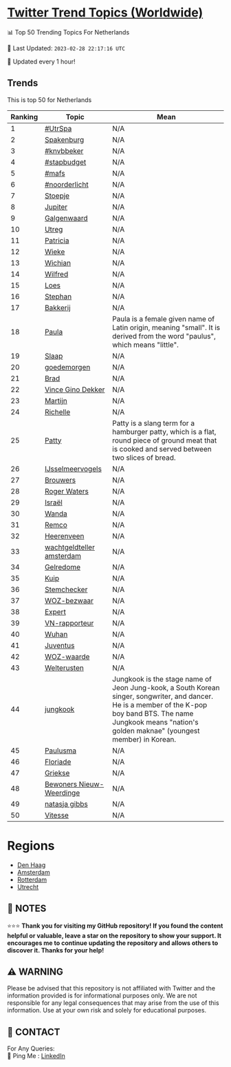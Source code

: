 [Twitter Trend Topics (Worldwide)](https://github.com/ErcinDedeoglu/Twitter-Trend-Topics)
==========


📊 Top 50 Trending Topics For Netherlands

📆 Last Updated: `2023-02-28 22:17:16 UTC`

🔧 Updated every 1 hour!


## Trends

This is top 50 for Netherlands

| Ranking | Topic | Mean |
| ------- | ------------ | ------------ |
| 1 | [#UtrSpa](http://twitter.com/search?q=%23UtrSpa) | N/A |
| 2 | [Spakenburg](http://twitter.com/search?q=Spakenburg) | N/A |
| 3 | [#knvbbeker](http://twitter.com/search?q=%23knvbbeker) | N/A |
| 4 | [#stapbudget](http://twitter.com/search?q=%23stapbudget) | N/A |
| 5 | [#mafs](http://twitter.com/search?q=%23mafs) | N/A |
| 6 | [#noorderlicht](http://twitter.com/search?q=%23noorderlicht) | N/A |
| 7 | [Stoepje](http://twitter.com/search?q=Stoepje) | N/A |
| 8 | [Jupiter](http://twitter.com/search?q=Jupiter) | N/A |
| 9 | [Galgenwaard](http://twitter.com/search?q=Galgenwaard) | N/A |
| 10 | [Utreg](http://twitter.com/search?q=Utreg) | N/A |
| 11 | [Patricia](http://twitter.com/search?q=Patricia) | N/A |
| 12 | [Wieke](http://twitter.com/search?q=Wieke) | N/A |
| 13 | [Wichian](http://twitter.com/search?q=Wichian) | N/A |
| 14 | [Wilfred](http://twitter.com/search?q=Wilfred) | N/A |
| 15 | [Loes](http://twitter.com/search?q=Loes) | N/A |
| 16 | [Stephan](http://twitter.com/search?q=Stephan) | N/A |
| 17 | [Bakkerij](http://twitter.com/search?q=Bakkerij) | N/A |
| 18 | [Paula](http://twitter.com/search?q=Paula) | Paula is a female given name of Latin origin, meaning "small". It is derived from the word "paulus", which means "little". |
| 19 | [Slaap](http://twitter.com/search?q=Slaap) | N/A |
| 20 | [goedemorgen](http://twitter.com/search?q=goedemorgen) | N/A |
| 21 | [Brad](http://twitter.com/search?q=Brad) | N/A |
| 22 | [Vince Gino Dekker](http://twitter.com/search?q=Vince+Gino+Dekker) | N/A |
| 23 | [Martijn](http://twitter.com/search?q=Martijn) | N/A |
| 24 | [Richelle](http://twitter.com/search?q=Richelle) | N/A |
| 25 | [Patty](http://twitter.com/search?q=Patty) | Patty is a slang term for a hamburger patty, which is a flat, round piece of ground meat that is cooked and served between two slices of bread. |
| 26 | [IJsselmeervogels](http://twitter.com/search?q=IJsselmeervogels) | N/A |
| 27 | [Brouwers](http://twitter.com/search?q=Brouwers) | N/A |
| 28 | [Roger Waters](http://twitter.com/search?q=Roger+Waters) | N/A |
| 29 | [Israël](http://twitter.com/search?q=Isra%c3%abl) | N/A |
| 30 | [Wanda](http://twitter.com/search?q=Wanda) | N/A |
| 31 | [Remco](http://twitter.com/search?q=Remco) | N/A |
| 32 | [Heerenveen](http://twitter.com/search?q=Heerenveen) | N/A |
| 33 | [wachtgeldteller amsterdam](http://twitter.com/search?q=wachtgeldteller+amsterdam) | N/A |
| 34 | [Gelredome](http://twitter.com/search?q=Gelredome) | N/A |
| 35 | [Kuip](http://twitter.com/search?q=Kuip) | N/A |
| 36 | [Stemchecker](http://twitter.com/search?q=Stemchecker) | N/A |
| 37 | [WOZ-bezwaar](http://twitter.com/search?q=WOZ-bezwaar) | N/A |
| 38 | [Expert](http://twitter.com/search?q=Expert) | N/A |
| 39 | [VN-rapporteur](http://twitter.com/search?q=VN-rapporteur) | N/A |
| 40 | [Wuhan](http://twitter.com/search?q=Wuhan) | N/A |
| 41 | [Juventus](http://twitter.com/search?q=Juventus) | N/A |
| 42 | [WOZ-waarde](http://twitter.com/search?q=WOZ-waarde) | N/A |
| 43 | [Welterusten](http://twitter.com/search?q=Welterusten) | N/A |
| 44 | [jungkook](http://twitter.com/search?q=jungkook) | Jungkook is the stage name of Jeon Jung-kook, a South Korean singer, songwriter, and dancer. He is a member of the K-pop boy band BTS. The name Jungkook means "nation's golden maknae" (youngest member) in Korean. |
| 45 | [Paulusma](http://twitter.com/search?q=Paulusma) | N/A |
| 46 | [Floriade](http://twitter.com/search?q=Floriade) | N/A |
| 47 | [Griekse](http://twitter.com/search?q=Griekse) | N/A |
| 48 | [Bewoners Nieuw-Weerdinge](http://twitter.com/search?q=Bewoners+Nieuw-Weerdinge) | N/A |
| 49 | [natasja gibbs](http://twitter.com/search?q=natasja+gibbs) | N/A |
| 50 | [Vitesse](http://twitter.com/search?q=Vitesse) | N/A |



# Regions

* [Den Haag](</Netherlands/Den Haag.md>)
* [Amsterdam](</Netherlands/Amsterdam.md>)
* [Rotterdam](</Netherlands/Rotterdam.md>)
* [Utrecht](</Netherlands/Utrecht.md>)



## 📝 NOTES

⭐⭐⭐ **Thank you for visiting my GitHub repository! If you found the content helpful or valuable, leave a star on the repository to show your support. It encourages me to continue updating the repository and allows others to discover it. Thanks for your help!**


## ⚠️ WARNING

Please be advised that this repository is not affiliated with Twitter and the information provided is for informational purposes only. We are not responsible for any legal consequences that may arise from the use of this information. Use at your own risk and solely for educational purposes.


## 📨 CONTACT

 For Any Queries:  
            🏓 Ping Me : [LinkedIn](https://www.linkedin.com/in/ercindedeoglu/)
